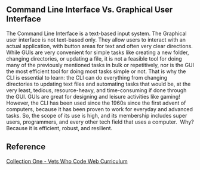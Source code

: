 ## Command Line Interface Vs. Graphical User Interface

The Command Line Interface is a text-based input system. The Graphical user interface is not text-based only. 
They allow users to interact with an actual application, with button areas for text and often very clear directions. 
While GUIs are very convenient for simple tasks like creating a new folder, changing directories, or updating a file, 
it is not a feasible tool for doing many of the previously mentioned tasks in bulk or repetitively, nor is the GUI the 
most efficient tool for doing most tasks simple or not. That is why the CLI is essential to learn: the CLI can do 
everything from changing directories to updating text files and automating tasks that would be, at the very least, 
tedious, resource-heavy, and time-consuming if done through the GUI. GUIs are great for designing and leisure 
activities like gaming! However, the CLI has been used since the 1960s since the first advent of computers, 
because it has been proven to work for everyday and advanced tasks. So, the scope of its use is high, and its 
membership includes super users, programmers, and every other tech field that uses a computer. 
Why? Because it is efficient, robust, and resilient.

## Reference
[Collection One - Vets Who Code Web Curriculum](https://github.com/Vets-Who-Code/web-curriculum/blob/master/collection-one/collection-one.md)

